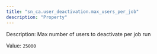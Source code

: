 ```yaml
---
title: "sn_ca.user_deactivation.max_users_per_job"
description: "Property"
---
```


Description: Max number of users to deactivate per job run

Value: `25000`